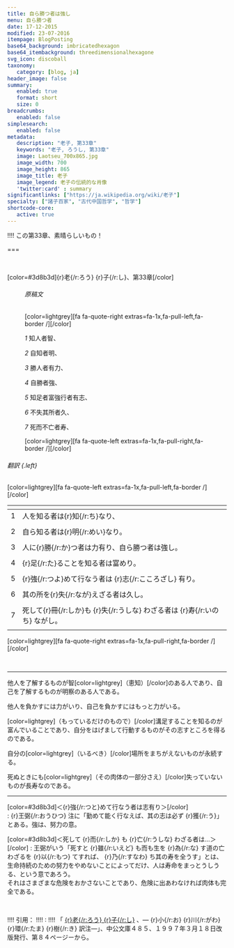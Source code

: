 ```yaml
---
title: 自ら勝つ者は強し
menu: 自ら勝つ者
date: 17-12-2015
modified: 23-07-2016
itempage: BlogPosting
base64_background: imbricatedhexagon
base64_itembackground: threedimensionalhexagone
svg_icon: discoball
taxonomy:
   category: [blog, ja]
header_image: false
summary:
   enabled: true
   format: short
   size: 0
breadcrumbs:
   enabled: false
simplesearch:
   enabled: false
metadata:
   description: "老子, 第33章"
   keywords: "老子, ろうし, 第33章"
   image: Laotseu_700x865.jpg
   image_width: 700
   image_height: 865
   image_title: 老子
   image_legend: 老子の伝統的な肖像
   'twitter:card' : summary
significantlinks: ["https://ja.wikipedia.org/wiki/老子"]
specialty: ["諸子百家", "古代中国哲学", "哲学"]
shortcode-core:
   active: true
---
```


!!!! この第33章、素晴らしいもの！  

===

<br>

[color=#3d8b3d]{r}老{/r:ろう} {r}子{/r:し}、第33章[/color]

<div id="display-text-rousi" markdown="1">

<div id="display-sub-text-rousi" markdown="1">

<figure id="original-text-rousi" markdown="1">

###### 原稿文

[color=lightgrey][fa fa-quote-right extras=fa-1x,fa-pull-left,fa-border /][/color]<br>

*1* 知人者智、  

*2* 自知者明、  

*3* 勝人者有力、  

*4* 自勝者強、  

*5* 知足者富強行者有志、  

*6* 不失其所者久、  

*7* 死而不亡者寿、 

[color=lightgrey][fa fa-quote-left extras=fa-1x,fa-pull-right,fa-border /][/color]  

</figure>

</div>

<div id="translation-text-rousi" markdown="1">

###### 翻訳 {.left}

[color=lightgrey][fa fa-quote-left extras=fa-1x,fa-pull-left,fa-border /][/color]  

|   | <span hidden>hidden</span> |
| - | -------------------------- |
| 1 | 人を知る者は{r}知{/r:ち}なり、 |
|   |   |
| 2 | 自ら知る者は{r}明{/r:めい}なり。 |
|   |   |
| 3 | 人に{r}勝{/r:か}つ者は力有り、自ら勝つ者は強し。 |
|   |   |
| 4 |  {r}足{/r:た}ることを知る者は富めり。 |
|   |   |
| 5 |  {r}強{/r:つよ}めて行なう者は {r}志{/r:こころざし} 有り。 |
|   |   |
| 6 | 其の所を{r}失{/r:なが}えざる者は久し。 |
|   |   |
| 7 | 死して{r}冊{/r:しか}も {r}失{/r:うしな} わざる者は {r}寿{/r:いのち} ながし。 |
|   |   |

[color=lightgrey][fa fa-quote-right extras=fa-1x,fa-pull-right,fa-border /][/color]  

<br>

</div>

</div>

---

他人を了解するものが智[color=lightgrey]（恵知）[/color]のある人であり、自己を了解するものが明察のある人である。  

他人を負かすには力がいり、自己を負かすにはもっと力がいる。 

[color=lightgrey]（もっているだけのもので）[/color]溝足することを知るのが富んでいることであり、自分をはげまして行動するものがその志すところを得るのである。  

自分の[color=lightgrey]（いるべき）[/color]場所をまちがえないものが永続する。  

死ぬときにも[color=lightgrey]（その肉体の一部分さえ）[/color]失っていないものが長寿なのである。　　

---

[color=#3d8b3d]＜{r}強{/r:つと}めて行なう者は志有り＞[/color]  
: 
{r}王弼{/r:おうひつ} 注に「勤めて能く行なえば、其の志は必ず {r}獲{/r:う}」とある。強は、努力の意。　　


[color=#3d8b3d]＜死して {r}而{/r:しか} も {r}亡{/r:うしな} わざる者は…＞[/color]
: 
王弼がいう「死すと {r}雖{/r:いえど} も而も生を {r}為{/r:な} す道の亡わざるを {r}以{/r:もつ} てすれば、 {r}乃{/r:すなわ} ち其の寿を全うす」とは、生命持続のための努力をやめないことによってだけ、人は寿命をまっとうしうる、という意であろう。<br>
それはさまざまな危険をおかさないことであり、危険に出あわなければ肉体も完全である。  

<br>

!!!! 引用：
!!!! : 
!!!! 「 [{r}老{/r:ろう} {r}子{/r:し}][1] 、― {r}小{/r:お} {r}川{/r:がわ} {r}環{/r:たま} {r}樹{/r:き} 訳注―」、中公文庫４８５、１９９７年３月１８日改版発行、第８４ページーから。

[1]: https://ja.wikipedia.org/wiki/老子 "https://ja.wikipedia.org/wiki/老子"